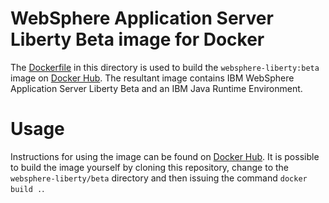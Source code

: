 # WebSphere Application Server Liberty Beta image for Docker

The [Dockerfile](Dockerfile) in this directory is used to build the `websphere-liberty:beta` image on [Docker Hub](https://registry.hub.docker.com/_/websphere-liberty/). The resultant image contains IBM WebSphere Application Server Liberty Beta and an IBM Java Runtime Environment.

# Usage

Instructions for using the image can be found on [Docker Hub](https://registry.hub.docker.com/_/websphere-liberty/). It is possible to build the image yourself by cloning this repository, change to the `websphere-liberty/beta` directory and then issuing the command `docker build .`.
